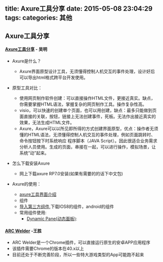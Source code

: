 title: Axure工具分享
date: 2015-05-08 23:04:29
tags:
categories: 其他
---
## Axure工具分享


####  [Axure工具分享](http://www.webppd.com/thread-8161-1-1.html) - 吴明

- Axure是什么？
	- Axure界面原型设计工具，无须懂得控制人机交互的事件处理，设计好后可以导出html格式跨平台开发使用。
- 原型工具对比：
  - 使用网页制作软件创建：可以直接操作HTML文件，更接近真实。缺点，你需要掌握HTML语法，掌握复杂的网页制作工具。操作复杂性高。
  - visio，可以快速的创建单个页面，也可以用创建，缺点：最多只能做到页面直接的关联，按钮，链接上无法创建事件，死板。无法作出接近真实的效果，无法生成HTML文件。
  - Axure，Axure可以以所见即所得的方式创建界面原型，优点：操作者无须懂的HTML语法，无须懂得控制人机交互的事件处理，例如页面跳转时、命令按钮按下时系统响应 程序脚本（JAVA Script）。因此很适合业务需求分析人员使用。生成的页面，串接在一起，可以进行操作，模拟场景，让系统“动”起来。

- 怎么下载安装Axure
  - 网上下载axure RP7.0安装(如果有需要的的话下中文包)
- Axure的使用：
   - [axure工具界面介绍](http://www.luexiao.com/group/blog/111495)
   - 组件
   - [导入第三方组件](http://jingyan.baidu.com/article/bea41d437015bcb4c51be615.html),下载IOS8的组件，android的组件
   - 常用组件使用:
       - [Dynamic Pane(动态面板)](http://blog.163.com/summer_wang/blog/static/21470903220132675433741/):

####  [ARC Welder](https://chrome.google.com/webstore/detail/arc-welder/emfinbmielocnlhgmfkkmkngdoccbadn) -王胜

- ARC Welder是一个Chrome插件，可以直接运行原生的安卓APP应用程序
- 该插件需要Chrome的版本在40.x以上
- 目前还处于不断完善阶段，所以一些特大游戏类型的App可能跑不起来

